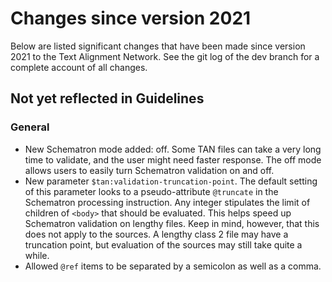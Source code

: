# Changes since version 2021

Below are listed significant changes that have been made since version 2021 to the Text Alignment Network. See the git log of the dev branch for a complete account of all changes.

## Not yet reflected in Guidelines

### General

* New Schematron mode added: off. Some TAN files can take a very long time to validate, and the user might need faster response. The off mode allows users to easily turn Schematron validation on and off.
* New parameter `$tan:validation-truncation-point`. The default setting of this parameter looks to a pseudo-attribute `@truncate` in the Schematron processing instruction. Any integer stipulates the limit of children of `<body>` that should be evaluated. This helps speed up Schematron validation on lengthy files. Keep in mind, however, that this does not apply to the sources. A lengthy class 2 file may have a truncation point, but evaluation of the sources may still take quite a while.
* Allowed `@ref` items to be separated by a semicolon as well as a comma.